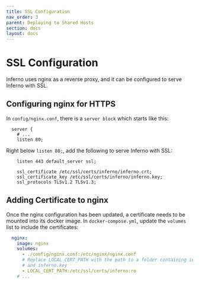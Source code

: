 ```yaml
---
title: SSL Configuration
nav_order: 3
parent: Deploying to Shared Hosts
section: docs
layout: docs
---
```

# SSL Configuration
Inferno uses nginx as a reverse proxy, and it can be configured to serve Inferno
with SSL.

## Configuring nginx for HTTPS
In `config/nginx.conf`, there is a `server block` which starts like this:
```nginx
  server {
    # ...
    listen 80;
```
Right below `listen 80;`, add the following to serve Inferno with SSL:
```nginx
    listen 443 default_server ssl;

    ssl_certificate /etc/ssl/certs/inferno/inferno.crt;
    ssl_certificate_key /etc/ssl/certs/inferno/inferno.key;
    ssl_protocols TLSv1.2 TLSv1.3;
```

## Adding Certificate to nginx
Once the nginx configuration has been updated, a certificate needs to be mounted
into its docker image. In `docker-compose.yml`, update the `volumes` list to
include the certificates:
```yaml
  nginx:
    image: nginx
    volumes:
      - ./config/nginx.conf:/etc/nginx/nginx.conf
      # Replace LOCAL_CERT_PATH with the path to a folder containing inferno.crt
      # and inferno.key
      - LOCAL_CERT_PATH:/etc/ssl/certs/inferno:ro
    # ...
```
